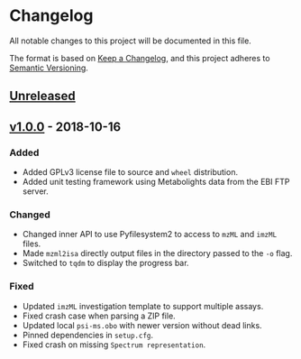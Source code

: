 # Changelog
All notable changes to this project will be documented in this file.

The format is based on [Keep a Changelog](https://keepachangelog.com/en/1.0.0/),
and this project adheres to [Semantic Versioning](https://semver.org/spec/v2.0.0.html).

## [Unreleased]

## [v1.0.0] - 2018-10-16
### Added
- Added GPLv3 license file to source and `wheel` distribution.
- Added unit testing framework using Metabolights data from the EBI FTP server.
### Changed
- Changed inner API to use Pyfilesystem2 to access to `mzML` and `imzML` files.
- Made `mzml2isa` directly output files in the directory passed to the `-o` flag.
- Switched to `tqdm` to display the progress bar.
### Fixed
- Updated `imzML` investigation template to support multiple assays.
- Fixed crash case when parsing a ZIP file.
- Updated local `psi-ms.obo` with newer version without dead links.
- Pinned dependencies in `setup.cfg`.
- Fixed crash on missing `Spectrum representation`.

[Unreleased]: https://github.com/ISA-Tools/mzml2isa/compare/v1.0.0...HEAD
[v1.0.0]: https://github.com/ISA-Tools/mzml2isa/compare/v0.5.1...v1.0.0
